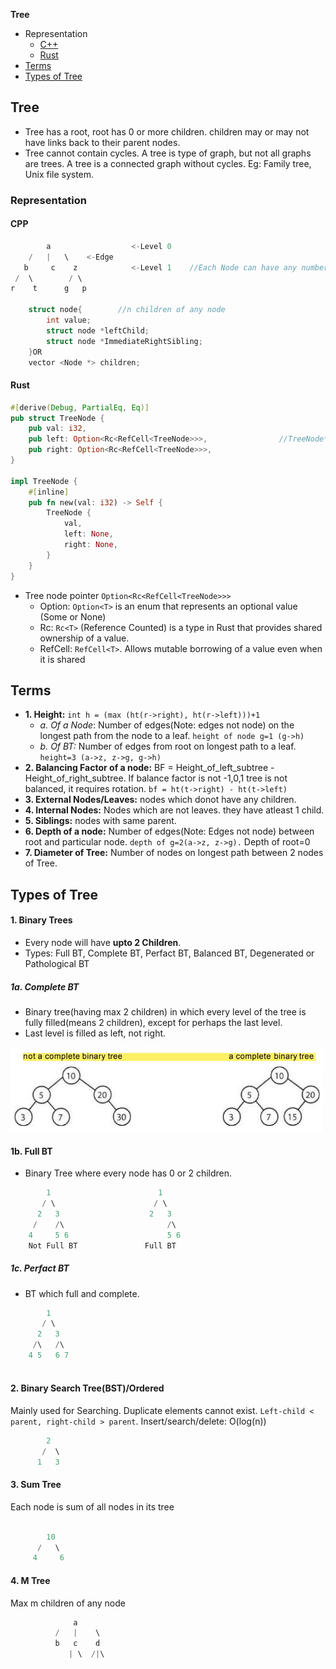 **Tree**
- Representation
  - [C++](cpp)
  - [Rust](#r)
- [Terms](#term)
- [Types of Tree](#ty)

## Tree
- Tree has a root, root has 0 or more children. children may or may not have links back to their parent nodes. 
- Tree cannot contain cycles. A tree is type of graph, but not all graphs are trees. A tree is a connected graph without cycles. Eg: Family tree, Unix file system.

### Representation
<a name=cpp></a>
#### CPP
```c
        a                  <-Level 0
    /   |   \    <-Edge
   b     c    z            <-Level 1    //Each Node can have any number of children
 /  \        / \
r    t      g   p

    struct node{        //n children of any node
        int value;
        struct node *leftChild;
        struct node *ImmediateRightSibling;
    }OR
    vector <Node *> children;
```
<a name=r></a>
#### Rust
```rs
#[derive(Debug, PartialEq, Eq)]
pub struct TreeNode {
    pub val: i32,
    pub left: Option<Rc<RefCell<TreeNode>>>,                //TreeNode*
    pub right: Option<Rc<RefCell<TreeNode>>>,
}

impl TreeNode {
    #[inline]
    pub fn new(val: i32) -> Self {
        TreeNode {
            val,
            left: None,
            right: None,
        }
    }
}
```
- Tree node pointer `Option<Rc<RefCell<TreeNode>>>`
  - Option: `Option<T>` is an enum that represents an optional value (Some or None)
  - Rc: `Rc<T>` (Reference Counted) is a type in Rust that provides shared ownership of a value.
  - RefCell: `RefCell<T>`. Allows mutable borrowing of a value even when it is shared

<a name=term></a>
## Terms
- **1. Height:**   `int h = (max (ht(r->right), ht(r->left)))+1`
  - _a. Of a Node_: Number of edges(Note: edges not node) on the longest path from the node to a leaf. `height of node g=1 (g->h)`
  - _b. Of BT:_ Number of edges from root on longest path to a leaf.    `height=3 (a->z, z->g, g->h)`
- **2. Balancing Factor of a node:** BF = Height_of_left_subtree - Height_of_right_subtree.  If balance factor is not -1,0,1 tree is not balanced, it requires rotation. `bf = ht(t->right) - ht(t->left)`
- **3. External Nodes/Leaves:** nodes which donot have any children.    
- **4. Internal Nodes:** Nodes which are not leaves. they have atleast 1 child.    
- **5. Siblings:** nodes with same parent.
- **6. Depth of a node:** Number of edges(Note: Edges not node) between root and particular node.    `depth of g=2(a->z, z->g).`    Depth of root=0
- **7. Diameter of Tree:** Number of nodes on longest path between 2 nodes of Tree. 

<a name=ty></a>
## Types of Tree
#### 1. Binary Trees
- Every node will have **upto 2 Children**.
- Types: Full BT, Complete BT, Perfact BT, Balanced BT, Degenerated or Pathological BT

##### 1a. Complete BT
- Binary tree(having max 2 children) in which every level of the tree is fully filled(means 2 children), except for perhaps the last level.
- Last level is filled as left, not right.
<img src=images/cbt.JPG width=500/>

#### 1b. Full BT
- Binary Tree where every node has 0 or 2 children.
```c
        1                        1
       / \                      / \
      2   3                    2   3
     /    /\                       /\ 
    4     5 6                      5 6
    Not Full BT               Full BT
```

##### 1c. Perfact BT
- BT which full and complete.
```c
        1
       / \
      2   3
     /\   /\
    4 5   6 7 
      
```

#### 2. Binary Search Tree(BST)/Ordered
Mainly used for Searching. Duplicate elements cannot exist. `Left-child < parent, right-child > parent`. Insert/search/delete: O(log(n))
```c
        2
       /  \
      1   3
``` 
#### 3. Sum Tree
Each node is sum of all nodes in its tree
```c

        10
      /   \
     4     6
```    
#### 4. M Tree
Max m children of any node
```c
              a
          /   |    \
          b   c    d
             | \  /|\ 
````
